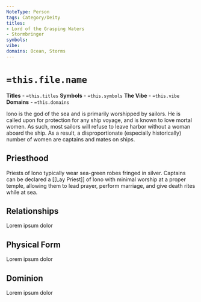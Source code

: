 ```yaml
---
NoteType: Person
tags: Category/Deity
titles:
- Lord of the Grasping Waters
- Stormbringer
symbols:
vibe:
domains: Ocean, Storms
---
```


# `=this.file.name`
**Titles** - `=this.titles`
**Symbols** - `=this.symbols`
**The Vibe** - `=this.vibe`
**Domains** - `=this.domains`

Iono is the god of the sea and is primarily worshipped by sailors. He is called upon for protection for any ship voyage, and is known to love mortal women. As such, most sailors will refuse to leave harbor without a woman aboard the ship. As a result, a disproportionate (especially historically) number of women are captains and mates on ships.

## Priesthood
Priests of Iono typically wear sea-green robes fringed in silver. Captains can be declared a [[Lay Priest]] of Iono with minimal worship at a proper temple, allowing them to lead prayer, perform marriage, and give death rites while at sea.

## Relationships
Lorem ipsum dolor

## Physical Form
Lorem ipsum dolor

## Dominion
Lorem ipsum dolor